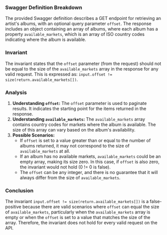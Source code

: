 ### Swagger Definition Breakdown
The provided Swagger definition describes a GET endpoint for retrieving an artist's albums, with an optional query parameter `offset`. The response includes an object containing an array of albums, where each album has a property `available_markets`, which is an array of ISO country codes indicating where the album is available.

### Invariant
The invariant states that the `offset` parameter (from the request) should not be equal to the size of the `available_markets` array in the response for any valid request. This is expressed as: `input.offset != size(return.available_markets[])`.

### Analysis
1. **Understanding `offset`:** The `offset` parameter is used to paginate results. It indicates the starting point for the items returned in the response. 
2. **Understanding `available_markets`:** The `available_markets` array contains country codes for markets where the album is available. The size of this array can vary based on the album's availability.
3. **Possible Scenarios:** 
   - If `offset` is set to a value greater than or equal to the number of albums returned, it may not correspond to the size of `available_markets` at all. 
   - If an album has no available markets, `available_markets` could be an empty array, making its size zero. In this case, if `offset` is also zero, the invariant would not hold (0 != 0 is false).
   - The `offset` can be any integer, and there is no guarantee that it will always differ from the size of `available_markets`.

### Conclusion
The invariant `input.offset != size(return.available_markets[])` is a false-positive because there are valid scenarios where `offset` can equal the size of `available_markets`, particularly when the `available_markets` array is empty or when the `offset` is set to a value that matches the size of the array. Therefore, the invariant does not hold for every valid request on the API.
